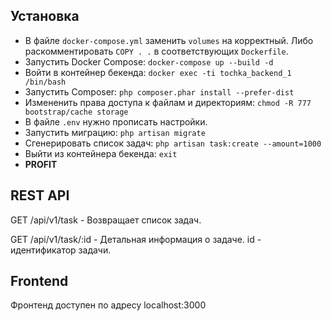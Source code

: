 ## Установка
* В файле `docker-compose.yml` заменить `volumes` на корректный.
Либо раскомментировать `COPY . .` в соответствующих `Dockerfile`.
* Запустить Docker Compose: `docker-compose up --build -d`
* Войти в контейнер бекенда: `docker exec -ti tochka_backend_1 /bin/bash`
* Запустить Composer: `php composer.phar install --prefer-dist`
* Измененить права доступа к файлам и директориям: `chmod -R 777 bootstrap/cache storage`
* В файле `.env` нужно прописать настройки.
* Запустить миграцию: `php artisan migrate`
* Сгенерировать список задач: `php artisan task:create --amount=1000`
* Выйти из контейнера бекенда: `exit`
* **PROFIT**

## REST API
GET /api/v1/task - Возвращает список задач.

GET /api/v1/task/:id - Детальная информация о задаче. id - идентификатор задачи.

## Frontend
Фронтенд доступен по адресу localhost:3000
